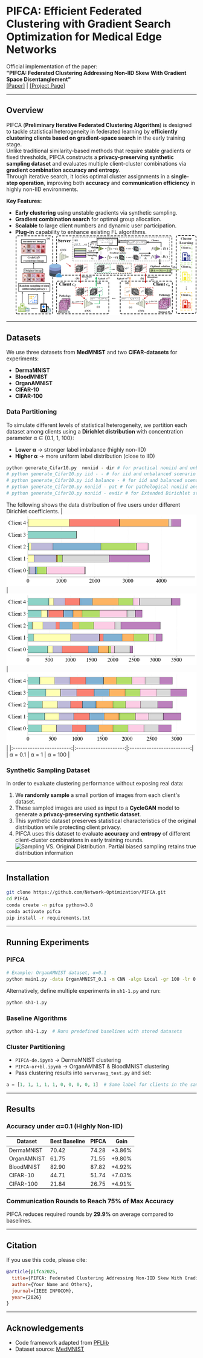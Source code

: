 # PIFCA: Efficient Federated Clustering with Gradient Search Optimization for Medical Edge Networks

Official implementation of the paper:  
**"PIFCA: Federated Clustering Addressing Non-IID Skew With Gradient Space Disentanglement"**  
[[Paper]](link-to-your-paper) | [[Project Page]](link-to-project-page)

---

## Overview
PIFCA (**Preliminary Iterative Federated Clustering Algorithm**) is designed to tackle statistical heterogeneity in federated learning by **efficiently clustering clients based on gradient-space search** in the early training stage.  
Unlike traditional similarity-based methods that require stable gradients or fixed thresholds, PIFCA constructs a **privacy-preserving synthetic sampling dataset** and evaluates multiple client-cluster combinations via **gradient combination accuracy and entropy**.  
Through iterative search, it locks optimal cluster assignments in a **single-step operation**, improving both **accuracy** and **communication efficiency** in highly non-IID environments.


**Key Features:**
- **Early clustering** using unstable gradients via synthetic sampling.
- **Gradient combination search** for optimal group allocation.
- **Scalable** to large client numbers and dynamic user participation.
- **Plug-in** capability to enhance existing FL algorithms.
![overview](mm.png)
---

## Datasets
We use three datasets from **MedMNIST** and two **CIFAR-datasets** for experiments:
- **DermaMNIST**
- **BloodMNIST**
- **OrganAMNIST**
- **CIFAR-10**
- **CIFAR-100**

### Data Partitioning
To simulate different levels of statistical heterogeneity, we partition each dataset among clients using a **Dirichlet distribution** with concentration parameter α ∈ {0.1, 1, 100}:
- **Lower α** → stronger label imbalance (highly non-IID)
- **Higher α** → more uniform label distribution (close to IID)
```bash
python generate_Cifar10.py  noniid - dir # for practical noniid and unbalanced scenario
# python generate_Cifar10.py iid - - # for iid and unbalanced scenario
# python generate_Cifar10.py iid balance - # for iid and balanced scenario
# python generate_Cifar10.py noniid - pat # for pathological noniid and unbalanced scenario
# python generate_Cifar10.py noniid - exdir # for Extended Dirichlet strategy
```
The following shows the data distribution of five users under different Dirichlet coefficients.
| ![α = 0.1](0.1_fenbu.png) | ![α = 1](1_fenbu.png) | ![α = 100](100_fenbu.png) |
|:------------------------:|:--------------------:|:-------------------------:|
| α = 0.1                  | α = 1                | α = 100                   |


### Synthetic Sampling Dataset
In order to evaluate clustering performance without exposing real data:
1. We **randomly sample** a small portion of images from each client's dataset.
2. These sampled images are used as input to a **CycleGAN** model to generate a **privacy-preserving synthetic dataset**.
3. This synthetic dataset preserves statistical characteristics of the original distribution while protecting client privacy.
4. PIFCA uses this dataset to evaluate **accuracy** and **entropy** of different client-cluster combinations in early training rounds.
![Sampling VS. Original Distribution. Partial biased
sampling retains true distribution information](fenbu.png)

---

## Installation

```bash
git clone https://github.com/Network-Optimization/PIFCA.git
cd PIFCA
conda create -n pifca python=3.8
conda activate pifca
pip install -r requirements.txt
```

---

## Running Experiments

### PIFCA
```bash
# Example: OrganAMNIST dataset, α=0.1
python main1.py -data OrganAMNIST_0.1 -m CNN -algo Local -gr 100 -lr 0.001 -ncl 11 -dev cuda -did 0,1
```

Alternatively, define multiple experiments in `sh1-1.py` and run:
```bash
python sh1-1.py
```

### Baseline Algorithms
```bash
python sh1-1.py  # Runs predefined baselines with stored datasets
```

### Cluster Partitioning
- `PIFCA-de.ipynb` → DermaMNIST clustering  
- `PIFCA-or+bl.ipynb` → OrganAMNIST & BloodMNIST clustering  
- Pass clustering results into `serveravg_test.py` and set:
```python
a = [1, 1, 1, 1, 1, 0, 0, 0, 0, 1]  # Same label for clients in the same cluster
```

---

## Results

### Accuracy under α=0.1 (Highly Non-IID)
| Dataset       | Best Baseline | PIFCA  | Gain   |
|---------------|--------------|--------|--------|
| DermaMNIST    | 70.42        | 74.28  | +3.86% |
| OrganAMNIST   | 61.75        | 71.55  | +9.80% |
| BloodMNIST    | 82.90        | 87.82  | +4.92% |
| CIFAR-10      | 44.71        | 51.74  | +7.03% |
| CIFAR-100     | 21.84        | 26.75  | +4.91% |

### Communication Rounds to Reach 75% of Max Accuracy
PIFCA reduces required rounds by **29.9%** on average compared to baselines.

---

## Citation
If you use this code, please cite:
```bibtex
@article{pifca2025,
  title={PIFCA: Federated Clustering Addressing Non-IID Skew With Gradient Space Disentanglement},
  author={Your Name and Others},
  journal={IEEE INFOCOM},
  year={2026}
}
```

---

## Acknowledgements
- Code framework adapted from [PFLlib](https://www.pfllib.com/docs.html)
- Dataset source: [MedMNIST](https://medmnist.com/)

